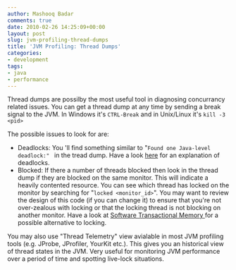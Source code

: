```yaml
---
author: Mashooq Badar
comments: true
date: 2010-02-26 14:25:09+00:00
layout: post
slug: jvm-profiling-thread-dumps
title: 'JVM Profiling: Thread Dumps'
categories:
- development
tags:
- java
- performance
---
```


Thread dumps are possilby the most useful tool in diagnosing concurrancy related issues. You can get a thread dump at any time by sending a break signal to the JVM. In Windows it's `CTRL-Break` and in Unix/Linux it's `kill -3 <pid>`

The possible issues to look for are:

  * Deadlocks: You 'll find something similar to "`Found one Java-level deadlock:" ` in the tread dump. Have a look [here](http://java.sun.com/docs/books/tutorial/essential/concurrency/deadlock.html) for an explanation of deadlocks.
  * Blocked: If there a number of threads blocked then look in the thread dump if they are blocked on the same monitor. This will indicate a heavily contented resource. You can see which thread has locked on the monitor by searching for "`locked <monitor_id>`". You may want to review the design of this code (if you can change it) to ensure that you're not over-zealous with locking or that the locking thread is not blocking on another monitor. Have a look at [Software Transactional Memory ](http://en.wikipedia.org/wiki/Software_transactional_memory) for a possible alternative to locking.

You may also use "Thread Telemetry" view avialable in most JVM profiling tools (e.g. JProbe, JProfiler, YourKit etc.). This gives you an historical view of thread states in the JVM. Very useful for monitoring JVM performance over a period of time and spotting live-lock situations.
